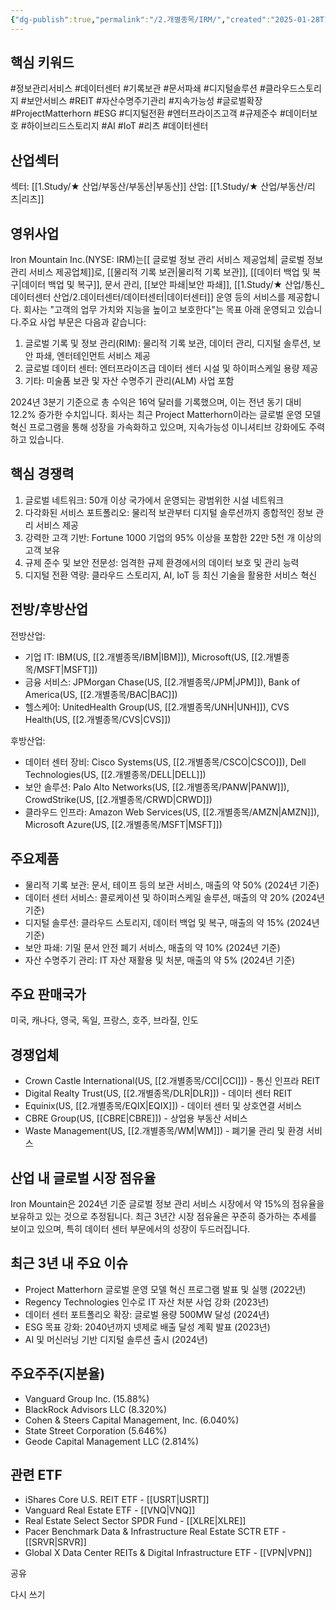 ```yaml
---
{"dg-publish":true,"permalink":"/2.개별종목/IRM/","created":"2025-01-28T10:05:55.766+09:00","updated":"2025-07-29T21:37:04.780+09:00"}
---
```


## 핵심 키워드

#정보관리서비스 #데이터센터 #기록보관 #문서파쇄 #디지털솔루션 #클라우드스토리지 #보안서비스 #REIT #자산수명주기관리 #지속가능성 #글로벌확장 #ProjectMatterhorn #ESG #디지털전환 #엔터프라이즈고객 #규제준수 #데이터보호 #하이브리드스토리지 #AI #IoT #리츠 #데이터센터 

## 산업섹터

섹터: [[1.Study/★ 산업/부동산/부동산\|부동산]]
산업: [[1.Study/★ 산업/부동산/리츠\|리츠]]

## 영위사업

Iron Mountain Inc.(NYSE: IRM)는[[ 글로벌 정보 관리 서비스 제공업체\| 글로벌 정보 관리 서비스 제공업체]]로, [[물리적 기록 보관\|물리적 기록 보관]], [[데이터 백업 및 복구\|데이터 백업 및 복구]], 문서 관리, [[보안 파쇄\|보안 파쇄]], [[1.Study/★ 산업/통신_데이터센터 산업/2.데이터센터/데이터센터\|데이터센터]] 운영 등의 서비스를 제공합니다. 회사는 "고객의 업무 가치와 지능을 높이고 보호한다"는 목표 아래 운영되고 있습니다.주요 사업 부문은 다음과 같습니다:

1. 글로벌 기록 및 정보 관리(RIM): 물리적 기록 보관, 데이터 관리, 디지털 솔루션, 보안 파쇄, 엔터테인먼트 서비스 제공
2. 글로벌 데이터 센터: 엔터프라이즈급 데이터 센터 시설 및 하이퍼스케일 용량 제공
3. 기타: 미술품 보관 및 자산 수명주기 관리(ALM) 사업 포함

2024년 3분기 기준으로 총 수익은 16억 달러를 기록했으며, 이는 전년 동기 대비 12.2% 증가한 수치입니다. 회사는 최근 Project Matterhorn이라는 글로벌 운영 모델 혁신 프로그램을 통해 성장을 가속화하고 있으며, 지속가능성 이니셔티브 강화에도 주력하고 있습니다.

## 핵심 경쟁력

1. 글로벌 네트워크: 50개 이상 국가에서 운영되는 광범위한 시설 네트워크
2. 다각화된 서비스 포트폴리오: 물리적 보관부터 디지털 솔루션까지 종합적인 정보 관리 서비스 제공
3. 강력한 고객 기반: Fortune 1000 기업의 95% 이상을 포함한 22만 5천 개 이상의 고객 보유
4. 규제 준수 및 보안 전문성: 엄격한 규제 환경에서의 데이터 보호 및 관리 능력
5. 디지털 전환 역량: 클라우드 스토리지, AI, IoT 등 최신 기술을 활용한 서비스 혁신

## 전방/후방산업

전방산업:

- 기업 IT: IBM(US, [[2.개별종목/IBM\|IBM]]), Microsoft(US, [[2.개별종목/MSFT\|MSFT]])
- 금융 서비스: JPMorgan Chase(US, [[2.개별종목/JPM\|JPM]]), Bank of America(US, [[2.개별종목/BAC\|BAC]])
- 헬스케어: UnitedHealth Group(US, [[2.개별종목/UNH\|UNH]]), CVS Health(US, [[2.개별종목/CVS\|CVS]])

후방산업:

- 데이터 센터 장비: Cisco Systems(US, [[2.개별종목/CSCO\|CSCO]]), Dell Technologies(US, [[2.개별종목/DELL\|DELL]])
- 보안 솔루션: Palo Alto Networks(US, [[2.개별종목/PANW\|PANW]]), CrowdStrike(US, [[2.개별종목/CRWD\|CRWD]])
- 클라우드 인프라: Amazon Web Services(US, [[2.개별종목/AMZN\|AMZN]]), Microsoft Azure(US, [[2.개별종목/MSFT\|MSFT]])

## 주요제품

- 물리적 기록 보관: 문서, 테이프 등의 보관 서비스, 매출의 약 50% (2024년 기준)
- 데이터 센터 서비스: 콜로케이션 및 하이퍼스케일 솔루션, 매출의 약 20% (2024년 기준)
- 디지털 솔루션: 클라우드 스토리지, 데이터 백업 및 복구, 매출의 약 15% (2024년 기준)
- 보안 파쇄: 기밀 문서 안전 폐기 서비스, 매출의 약 10% (2024년 기준)
- 자산 수명주기 관리: IT 자산 재활용 및 처분, 매출의 약 5% (2024년 기준)

## 주요 판매국가

미국, 캐나다, 영국, 독일, 프랑스, 호주, 브라질, 인도

## 경쟁업체

- Crown Castle International(US, [[2.개별종목/CCI\|CCI]]) - 통신 인프라 REIT
- Digital Realty Trust(US, [[2.개별종목/DLR\|DLR]]) - 데이터 센터 REIT
- Equinix(US, [[2.개별종목/EQIX\|EQIX]]) - 데이터 센터 및 상호연결 서비스
- CBRE Group(US, [[CBRE\|CBRE]]) - 상업용 부동산 서비스
- Waste Management(US, [[2.개별종목/WM\|WM]]) - 폐기물 관리 및 환경 서비스

## 산업 내 글로벌 시장 점유율

Iron Mountain은 2024년 기준 글로벌 정보 관리 서비스 시장에서 약 15%의 점유율을 보유하고 있는 것으로 추정됩니다. 최근 3년간 시장 점유율은 꾸준히 증가하는 추세를 보이고 있으며, 특히 데이터 센터 부문에서의 성장이 두드러집니다.

## 최근 3년 내 주요 이슈

- Project Matterhorn 글로벌 운영 모델 혁신 프로그램 발표 및 실행 (2022년)
- Regency Technologies 인수로 IT 자산 처분 사업 강화 (2023년)
- 데이터 센터 포트폴리오 확장: 글로벌 용량 500MW 달성 (2024년)
- ESG 목표 강화: 2040년까지 넷제로 배출 달성 계획 발표 (2023년)
- AI 및 머신러닝 기반 디지털 솔루션 출시 (2024년)

## 주요주주(지분율)

- Vanguard Group Inc. (15.88%)
- BlackRock Advisors LLC (8.320%)
- Cohen & Steers Capital Management, Inc. (6.040%)
- State Street Corporation (5.646%)
- Geode Capital Management LLC (2.814%)

## 관련 ETF

- iShares Core U.S. REIT ETF - [[USRT\|USRT]]
- Vanguard Real Estate ETF - [[VNQ\|VNQ]]
- Real Estate Select Sector SPDR Fund - [[XLRE\|XLRE]]
- Pacer Benchmark Data & Infrastructure Real Estate SCTR ETF - [[SRVR\|SRVR]]
- Global X Data Center REITs & Digital Infrastructure ETF - [[VPN\|VPN]]

공유

다시 쓰기